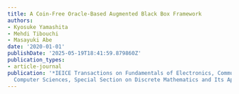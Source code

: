 ```yaml
---
title: A Coin-Free Oracle-Based Augmented Black Box Framework
authors:
- Kyosuke Yamashita
- Mehdi Tibouchi
- Masayuki Abe
date: '2020-01-01'
publishDate: '2025-05-19T18:41:59.879860Z'
publication_types:
- article-journal
publication: '*IEICE Transactions on Fundamentals of Electronics, Communications and
  Computer Sciences, Special Section on Discrete Mathematics and Its Applications*'
---
```

